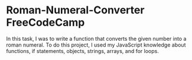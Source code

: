 # Roman-Numeral-Converter FreeCodeCamp

In this task, I was to write a function that converts the given number into a roman numeral. To do this project, I used my JavaScript knowledge about functions, if statements, objects, strings, arrays, and for loops.
